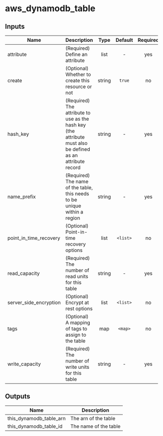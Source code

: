 # aws_dynamodb_table

<!-- BEGINNING OF PRE-COMMIT-TERRAFORM DOCS HOOK -->
## Inputs

| Name | Description | Type | Default | Required |
|------|-------------|:----:|:-----:|:-----:|
| attribute | (Required) Define an attribute | list | - | yes |
| create | (Optional) Whether to create this resource or not | string | `true` | no |
| hash_key | (Required) The attribute to use as the hash key (the attribute must also be defined as an attribute record | string | - | yes |
| name_prefix | (Required) The name of the table, this needs to be unique within a region | string | - | yes |
| point_in_time_recovery | (Optional) Point-in-time recovery options | list | `<list>` | no |
| read_capacity | (Required) The number of read units for this table | string | - | yes |
| server_side_encryption | (Optional) Encrypt at rest options | list | `<list>` | no |
| tags | (Optional) A mapping of tags to assign to the table | map | `<map>` | no |
| write_capacity | (Required) The number of write units for this table | string | - | yes |

## Outputs

| Name | Description |
|------|-------------|
| this_dynamodb_table_arn | The arn of the table |
| this_dynamodb_table_id | The name of the table |
<!-- END OF PRE-COMMIT-TERRAFORM DOCS HOOK -->
